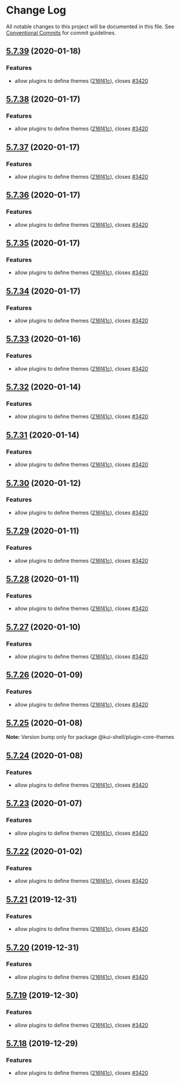 # Change Log

All notable changes to this project will be documented in this file.
See [Conventional Commits](https://conventionalcommits.org) for commit guidelines.

## [5.7.39](https://github.com/IBM/kui/compare/v4.5.0...v5.7.39) (2020-01-18)

### Features

- allow plugins to define themes ([216f41c](https://github.com/IBM/kui/commit/216f41c)), closes [#3420](https://github.com/IBM/kui/issues/3420)

## [5.7.38](https://github.com/IBM/kui/compare/v4.5.0...v5.7.38) (2020-01-17)

### Features

- allow plugins to define themes ([216f41c](https://github.com/IBM/kui/commit/216f41c)), closes [#3420](https://github.com/IBM/kui/issues/3420)

## [5.7.37](https://github.com/IBM/kui/compare/v4.5.0...v5.7.37) (2020-01-17)

### Features

- allow plugins to define themes ([216f41c](https://github.com/IBM/kui/commit/216f41c)), closes [#3420](https://github.com/IBM/kui/issues/3420)

## [5.7.36](https://github.com/IBM/kui/compare/v4.5.0...v5.7.36) (2020-01-17)

### Features

- allow plugins to define themes ([216f41c](https://github.com/IBM/kui/commit/216f41c)), closes [#3420](https://github.com/IBM/kui/issues/3420)

## [5.7.35](https://github.com/IBM/kui/compare/v4.5.0...v5.7.35) (2020-01-17)

### Features

- allow plugins to define themes ([216f41c](https://github.com/IBM/kui/commit/216f41c)), closes [#3420](https://github.com/IBM/kui/issues/3420)

## [5.7.34](https://github.com/IBM/kui/compare/v4.5.0...v5.7.34) (2020-01-17)

### Features

- allow plugins to define themes ([216f41c](https://github.com/IBM/kui/commit/216f41c)), closes [#3420](https://github.com/IBM/kui/issues/3420)

## [5.7.33](https://github.com/IBM/kui/compare/v4.5.0...v5.7.33) (2020-01-16)

### Features

- allow plugins to define themes ([216f41c](https://github.com/IBM/kui/commit/216f41c)), closes [#3420](https://github.com/IBM/kui/issues/3420)

## [5.7.32](https://github.com/IBM/kui/compare/v4.5.0...v5.7.32) (2020-01-14)

### Features

- allow plugins to define themes ([216f41c](https://github.com/IBM/kui/commit/216f41c)), closes [#3420](https://github.com/IBM/kui/issues/3420)

## [5.7.31](https://github.com/IBM/kui/compare/v4.5.0...v5.7.31) (2020-01-14)

### Features

- allow plugins to define themes ([216f41c](https://github.com/IBM/kui/commit/216f41c)), closes [#3420](https://github.com/IBM/kui/issues/3420)

## [5.7.30](https://github.com/IBM/kui/compare/v4.5.0...v5.7.30) (2020-01-12)

### Features

- allow plugins to define themes ([216f41c](https://github.com/IBM/kui/commit/216f41c)), closes [#3420](https://github.com/IBM/kui/issues/3420)

## [5.7.29](https://github.com/IBM/kui/compare/v4.5.0...v5.7.29) (2020-01-11)

### Features

- allow plugins to define themes ([216f41c](https://github.com/IBM/kui/commit/216f41c)), closes [#3420](https://github.com/IBM/kui/issues/3420)

## [5.7.28](https://github.com/IBM/kui/compare/v4.5.0...v5.7.28) (2020-01-11)

### Features

- allow plugins to define themes ([216f41c](https://github.com/IBM/kui/commit/216f41c)), closes [#3420](https://github.com/IBM/kui/issues/3420)

## [5.7.27](https://github.com/IBM/kui/compare/v4.5.0...v5.7.27) (2020-01-10)

### Features

- allow plugins to define themes ([216f41c](https://github.com/IBM/kui/commit/216f41c)), closes [#3420](https://github.com/IBM/kui/issues/3420)

## [5.7.26](https://github.com/IBM/kui/compare/v4.5.0...v5.7.26) (2020-01-09)

### Features

- allow plugins to define themes ([216f41c](https://github.com/IBM/kui/commit/216f41c)), closes [#3420](https://github.com/IBM/kui/issues/3420)

## [5.7.25](https://github.com/IBM/kui/compare/v5.7.24...v5.7.25) (2020-01-08)

**Note:** Version bump only for package @kui-shell/plugin-core-themes

## [5.7.24](https://github.com/IBM/kui/compare/v4.5.0...v5.7.24) (2020-01-08)

### Features

- allow plugins to define themes ([216f41c](https://github.com/IBM/kui/commit/216f41c)), closes [#3420](https://github.com/IBM/kui/issues/3420)

## [5.7.23](https://github.com/IBM/kui/compare/v4.5.0...v5.7.23) (2020-01-07)

### Features

- allow plugins to define themes ([216f41c](https://github.com/IBM/kui/commit/216f41c)), closes [#3420](https://github.com/IBM/kui/issues/3420)

## [5.7.22](https://github.com/IBM/kui/compare/v4.5.0...v5.7.22) (2020-01-02)

### Features

- allow plugins to define themes ([216f41c](https://github.com/IBM/kui/commit/216f41c)), closes [#3420](https://github.com/IBM/kui/issues/3420)

## [5.7.21](https://github.com/IBM/kui/compare/v4.5.0...v5.7.21) (2019-12-31)

### Features

- allow plugins to define themes ([216f41c](https://github.com/IBM/kui/commit/216f41c)), closes [#3420](https://github.com/IBM/kui/issues/3420)

## [5.7.20](https://github.com/IBM/kui/compare/v4.5.0...v5.7.20) (2019-12-31)

### Features

- allow plugins to define themes ([216f41c](https://github.com/IBM/kui/commit/216f41c)), closes [#3420](https://github.com/IBM/kui/issues/3420)

## [5.7.19](https://github.com/IBM/kui/compare/v4.5.0...v5.7.19) (2019-12-30)

### Features

- allow plugins to define themes ([216f41c](https://github.com/IBM/kui/commit/216f41c)), closes [#3420](https://github.com/IBM/kui/issues/3420)

## [5.7.18](https://github.com/IBM/kui/compare/v4.5.0...v5.7.18) (2019-12-29)

### Features

- allow plugins to define themes ([216f41c](https://github.com/IBM/kui/commit/216f41c)), closes [#3420](https://github.com/IBM/kui/issues/3420)

